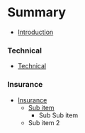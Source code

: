 # Summary

* [Introduction](README.md)

### Technical
* [Technical](tech/documentation.md)

### Insurance
* [Insurance](README.md)
  * [Sub item](ins/sub-item.md)
    * Sub Sub item
  * Sub item 2

